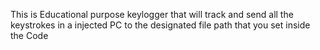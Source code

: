 This is Educational purpose keylogger that will track and send all the keystrokes in a injected PC to the designated file path that you set inside the Code

